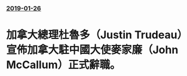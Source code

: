 ### [2019-01-26](/news/2019/01/26/index.md)

##### 
# 加拿大總理杜魯多（Justin Trudeau）宣佈加拿大駐中國大使麥家廉（John McCallum）正式辭職。



